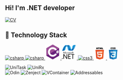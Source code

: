 ## Hi! I'm .NET developer

[![CV](https://img.shields.io/badge/-My_CV-090909?style=for-the-badge&logo=GoogleMessages)](https://drive.google.com/file/d/1tssrhQJka2W_MXHs3yTVEvCf-_G2sqC-/view?usp=drive_link)


## 🔧 Technology Stack

 <a href="https://www.jetbrains.com/trial-start/?build=2023300&product=RD" target="_blank" rel="noreferrer">
    <img src="https://encrypted-tbn0.gstatic.com/images?q=tbn:ANd9GcT_xmCOkMVo79nc6Xyg2nD50FCV487WDE5FQg&s" alt="csharp" width="50" height="50"/>
  </a>

   <a href="https://www.w3schools.com/cs/" target="_blank" rel="noreferrer">
    <img src="https://encrypted-tbn0.gstatic.com/images?q=tbn:ANd9GcQSlmGOuVcpiu9yOBlPAiHRGdxqF0N1wleFkg&s" alt="csharp" width="50" height="50"/>
  </a>
  
  <a href="https://www.w3schools.com/cs/" target="_blank" rel="noreferrer">
    <img src="https://raw.githubusercontent.com/devicons/devicon/master/icons/csharp/csharp-original.svg" alt="csharp" width="50" height="50"/>
  </a>
  
  <a href="https://dotnet.microsoft.com/" target="_blank" rel="noreferrer">
    <img src="https://raw.githubusercontent.com/devicons/devicon/master/icons/dot-net/dot-net-original-wordmark.svg" alt="dotnet" width="50" height="50">
    </a>
   <a href="https://learn.microsoft.com/en-us/ef/" target="_blank" rel="noreferrer">
    <img src="https://encrypted-tbn0.gstatic.com/images?q=tbn:ANd9GcQCDx1Gq9OhPHbGCw4K83O6b5jhBHRXmYLeMQ&s" alt="css3" width="40" height="40"/> 
  </a>  
    <a href="https://www.w3.org/html/" target="_blank" rel="noreferrer">
    <img src="https://raw.githubusercontent.com/devicons/devicon/master/icons/html5/html5-original-wordmark.svg" alt="html5" width="40" height="40"/>
    </a>
    <a href="https://www.w3schools.com/css/" target="_blank" rel="noreferrer">
    <img src="https://raw.githubusercontent.com/devicons/devicon/master/icons/css3/css3-original-wordmark.svg" alt="css3" width="40" height="40"/> 
  </a>  

<p></p>


![UniTask](https://img.shields.io/badge/-UniTask-grey?style=for-the-badge&logo=unitask) 
![UniRx](https://img.shields.io/badge/-UniRx-grey?style=for-the-badge&logo=unirx)       
![Odin](https://img.shields.io/badge/-Odin-grey?style=for-the-badge)
![Zenject](https://img.shields.io/badge/-Zenject-grey?style=for-the-badge&logo=zenject)
 ![VContainer](https://img.shields.io/badge/-VContainer-grey?style=for-the-badge&logo=vcontainer) 
 ![Addressables](https://img.shields.io/badge/-Addressables-grey?style=for-the-badge&logo=Addressables)
